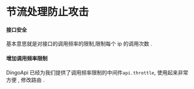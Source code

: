 # 节流处理防止攻击

#### 接口安全

基本意思就是对接口的调用频率的限制,限制每个 ip 的调用次数 . 

#### 增加调用频率限制

DingoApi 已经为我们提供了调用频率限制的中间件`api.throttle`, 使用起来非常方便 , 修改路由 . 



